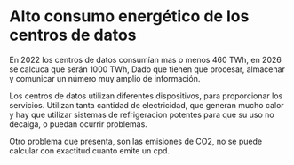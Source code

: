 # Alto consumo energético de los centros de datos

En 2022 los centros de datos consumían mas o menos 460 TWh, en 2026 se calcuca que serán 1000 TWh, Dado que tienen que procesar, almacenar y comunicar un número muy amplio de información.

Los centros de datos utilizan diferentes dispositivos, para proporcionar los servicios. Utilizan tanta cantidad de electricidad, que generan mucho calor y hay que utilizar sistemas de refrigeracion potentes para que su uso no decaiga, o puedan ocurrir problemas.

Otro problema que presenta, son las emisiones de CO2, no se puede calcular con exactitud cuanto emite un cpd.
